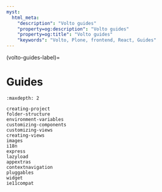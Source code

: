 ```yaml
---
myst:
  html_meta:
    "description": "Volto guides"
    "property=og:description": "Volto guides"
    "property=og:title": "Volto guides"
    "keywords": "Volto, Plone, frontend, React, Guides"
---
```


(volto-guides-label)=

# Guides

```{toctree}
:maxdepth: 2

creating-project
folder-structure
environment-variables
customizing-components
customizing-views
creating-views
images
i18n
express
lazyload
appextras
contextnavigation
pluggables
widget
ie11compat
```
